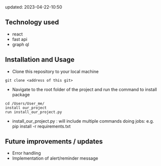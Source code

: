 updated: 2023-04-22-10:50

## Technology used
- react 
- fast api
- graph ql

## Installation and Usage
- Clone this repository to your local machine
```
git clone <address of this git>
```

- Navigate to the root folder of the project and run the command to install package
```
cd /Users/User_me/
install our_project
run install_our_project.py
```

- install_our_project.py : will include multiple commands doing jobs: e.g. pip install -r requirements.txt

## Future improvements / updates
- Error handling
- Implementation of alert/reminder message
